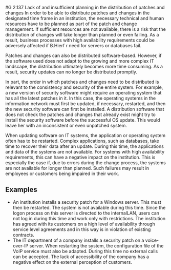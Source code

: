 #G 2.137 Lack of and insufficient planning in the distribution of patches and changes
In order to be able to distribute patches and changes in the designated time frame in an institution, the necessary technical and human resources have to be planned as part of the patch and change management. If sufficient resources are not available, there is a risk that the distribution of changes will take longer than planned or even failing. As a result, business processes with high availability requirements could be adversely affected if B.Hierf r need for servers or databases fail.

Patches and changes can also be distributed software-based. However, if the software used does not adapt to the growing and more complex IT landscape, the distribution ultimately becomes more time consuming. As a result, security updates can no longer be distributed promptly.

In part, the order in which patches and changes need to be distributed is relevant to the consistency and security of the entire system. For example, a new version of security software might require an operating system that has all the latest patches in it. In this case, the operating systems in the information network must first be updated, if necessary, restarted, and then the new security software can first be installed. A distribution software that does not check the patches and changes that already exist might try to install the security software before the successful OS update. This would leave her with an inconsistent or even unpatched system.

When updating software on IT systems, the application or operating system often has to be restarted. Complex applications, such as databases, take time to recover their data after an update. During this time, the applications and data of the systems are not available. For systems with high availability requirements, this can have a negative impact on the institution. This is especially the case if, due to errors during the change process, the systems are not available for longer than planned. Such failures may result in employees or customers being impaired in their work.



## Examples 
* An institution installs a security patch for a Windows server. This must then be restarted. The system is not available during this time. Since the logon process on this server is directed to the internalLAN, users can not log in during this time and work only with restrictions. The institution has agreed with its customers on a high level of availability through service level agreements and in this way is in violation of existing contracts.
* The IT department of a company installs a security patch on a voice-over-IP server. When restarting the system, the configuration file of the VoIP service must also be adapted. During this time no external calls can be accepted. The lack of accessibility of the company has a negative effect on the external perception of customers.




